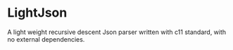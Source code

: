 # LightJson

A light weight recursive descent Json parser written with c11 standard,
with no external dependencies.
